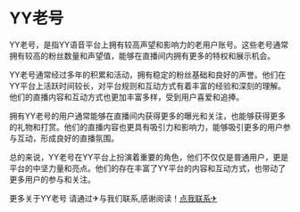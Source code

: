 # YY老号

YY老号，是指YY语音平台上拥有较高声望和影响力的老用户账号。这些老号通常拥有较高的粉丝数量和声望值，能够在直播间内拥有更多的特权和展示机会。

YY老号通常经过多年的积累和活动，拥有稳定的粉丝基础和良好的声誉。他们在YY平台上活跃时间较长，对平台规则和互动方式有着丰富的经验和深刻的理解。他们的直播内容和互动方式也更加丰富多样，受到用户喜爱和追捧。

拥有YY老号的用户通常能够在直播间内获得更多的曝光和关注，也能够获得更多的礼物和打赏。他们的直播内容也更具有吸引力和影响力，能够吸引更多的用户参与互动，形成良好的直播氛围。

总的来说，YY老号在YY平台上扮演着重要的角色，他们不仅仅是普通用户，更是平台的中坚力量和亮点。他们的存在丰富了YY平台的内容和互动方式，也带动了更多用户的参与和关注。

更多关于YY老号 请通过✈与我们联系,感谢阅读！[点我联系✈](https://cdn.G208.com)